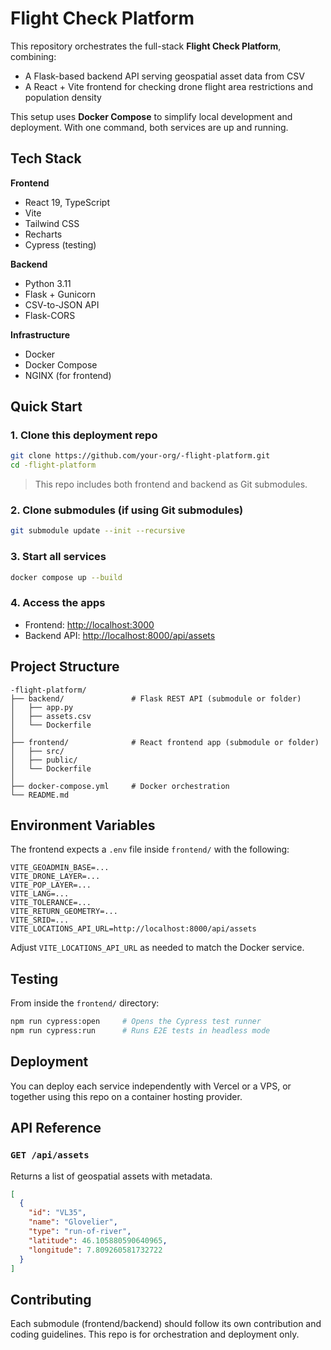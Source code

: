 # Flight Check Platform

This repository orchestrates the full-stack **Flight Check Platform**, combining:

- A Flask-based backend API serving geospatial asset data from CSV
- A React + Vite frontend for checking drone flight area restrictions and population density

This setup uses **Docker Compose** to simplify local development and deployment. With one command, both services are up and running.


## Tech Stack

**Frontend**
- React 19, TypeScript
- Vite
- Tailwind CSS
- Recharts
- Cypress (testing)

**Backend**
- Python 3.11
- Flask + Gunicorn
- CSV-to-JSON API
- Flask-CORS

**Infrastructure**
- Docker
- Docker Compose
- NGINX (for frontend)


## Quick Start

### 1. Clone this deployment repo

```bash
git clone https://github.com/your-org/-flight-platform.git
cd -flight-platform
```

> This repo includes both frontend and backend as Git submodules.

### 2. Clone submodules (if using Git submodules)

```bash
git submodule update --init --recursive
```

### 3. Start all services

```bash
docker compose up --build
```

### 4. Access the apps

- Frontend: [http://localhost:3000](http://localhost:3000)
- Backend API: [http://localhost:8000/api/assets](http://localhost:8000/api/assets)


## Project Structure

```
-flight-platform/
├── backend/               # Flask REST API (submodule or folder)
│   ├── app.py
│   ├── assets.csv
│   └── Dockerfile
│
├── frontend/              # React frontend app (submodule or folder)
│   ├── src/
│   ├── public/
│   └── Dockerfile
│
├── docker-compose.yml     # Docker orchestration
└── README.md
```


## Environment Variables

The frontend expects a `.env` file inside `frontend/` with the following:

```
VITE_GEOADMIN_BASE=...
VITE_DRONE_LAYER=...
VITE_POP_LAYER=...
VITE_LANG=...
VITE_TOLERANCE=...
VITE_RETURN_GEOMETRY=...
VITE_SRID=...
VITE_LOCATIONS_API_URL=http://localhost:8000/api/assets
```

Adjust `VITE_LOCATIONS_API_URL` as needed to match the Docker service.


## Testing

From inside the `frontend/` directory:

```bash
npm run cypress:open     # Opens the Cypress test runner
npm run cypress:run      # Runs E2E tests in headless mode
```


## Deployment

You can deploy each service independently with Vercel or a VPS, or together using this repo on a container hosting provider.


## API Reference

### `GET /api/assets`

Returns a list of geospatial assets with metadata.

```json
[
  {
    "id": "VL35",
    "name": "Glovelier",
    "type": "run-of-river",
    "latitude": 46.105880590640965,
    "longitude": 7.809260581732722
  }
]
```

## Contributing

Each submodule (frontend/backend) should follow its own contribution and coding guidelines. This repo is for orchestration and deployment only.
